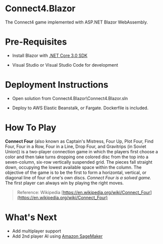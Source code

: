 # Connect4.Blazor

The Connect4 game implemented with ASP.NET Blazor WebAssembly.

  

# Pre-Requisites

  

- Install Blazor with [.NET Core 3.0 SDK](https://docs.microsoft.com/en-us/aspnet/core/blazor/get-started?view=aspnetcore-3.0&tabs=visual-studio)

- Visual Studio or Visual Studio Code for development

# Deployment Instructions

- Open solution from Connect4.Blazor\Connect4.Blazor.sln

- Deploy to AWS Elastic Beanstalk, or Fargate. Dockerfile is included.

# How To Play
**Connect Four** (also known as Captain's Mistress, Four Up, Plot Four, Find Four, Four in a Row, Four in a Line, Drop Four, and Gravitrips (in Soviet Union)) is a two-player connection game in which the players first choose a color and then take turns dropping one colored disc from the top into a seven-column, six-row vertically suspended grid. The pieces fall straight down, occupying the lowest available space within the column. The objective of the game is to be the first to form a horizontal, vertical, or diagonal line of four of one's own discs. *Connect Four is a solved game.* The first player can always win by playing the right moves. 

> Reference: Wikipedia [https://en.wikipedia.org/wiki/Connect_Four](https://en.wikipedia.org/wiki/Connect_Four)

# What's Next
- Add multiplayer support
- Add 2nd player AI using [Amazon SageMaker](https://aws.amazon.com/sagemaker/)
